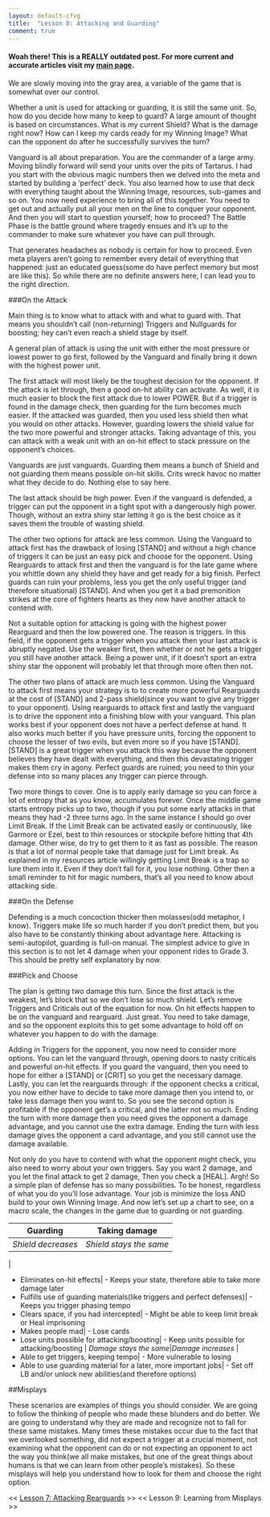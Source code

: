 ```yaml
---
layout: default-cfvg
title:  "Lesson 8: Attacking and Guarding"
comment: true
---
```

#### Woah there! This is a REALLY outdated post. For more current and accurate articles visit my [main page](/cfvg).

We are slowly moving into the gray area, a variable of the game that is somewhat over our control.

Whether a unit is used for attacking or guarding, it is still the same unit. So, how do you decide how many to keep to guard? A large amount of thought is based on circumstances. What is my current Shield? What is the damage right now? How can I keep my cards ready for my Winning Image? What can the opponent do after he successfully survives the turn?

<!-- more -->

Vanguard is all about preparation. You are the commander of a large army. Moving blindly forward will send your units over the pits of Tartarus. I had you start with the obvious magic numbers then we delved into the meta and started by building a ‘perfect’ deck. You also learned how to use that deck with everything taught about the Winning Image, resources, sub-games and so on. You now need experience to bring all of this together. You need to get out and actually put all your men on the line to conquer your opponent. And then you will start to question yourself; how to proceed? The Battle Phase is the battle ground where tragedy ensues and it’s up to the commander to make sure whatever you have can pull through.

That generates headaches as nobody is certain for how to proceed. Even meta players aren’t going to remember every detail of everything that happened: just an educated guess(some do have perfect memory but most are like this). So while there are no definite answers here, I can lead you to the right direction.

###On the Attack

Main thing is to know what to attack with and what to guard with. That means you shouldn’t call (non-returning) Triggers and Nullguards for boosting; hey can’t even reach a shield stage by itself.

A general plan of attack is using the unit with either the most pressure or lowest power to go first, followed by the Vanguard and finally bring it down with the highest power unit.

The first attack will most likely be the toughest decision for the opponent. If the attack is let through, then a good on-hit ability can activate. As well, it is much easier to block the first attack due to lower POWER. But if a trigger is found in the damage check, then guarding for the turn becomes much easier. If the attacked was guarded, then you used less shield then what you would on other attacks. However, guarding lowers the shield value for the two more powerful and stronger attacks. Taking advantage of this, you can attack with a weak unit with an on-hit effect to stack pressure on the opponent’s choices.

Vanguards are just vanguards. Guarding them means a bunch of Shield and not guarding them means possible on-hit skills. Crits wreck havoc no matter what they decide to do. Nothing else to say here.

The last attack should be high power. Even if the vanguard is defended, a trigger can put the opponent in a tight spot with a dangerously high power. Though, without an extra shiny star letting it go is the best choice as it saves them the trouble of wasting shield.

The other two options for attack are less common. Using the Vanguard to attack first has the drawback of losing [STAND] and without a high chance of triggers it can be just an easy pick and choose for the opponent. Using Rearguards to attack first and then the vanguard is for the late game where you whittle down any shield they have and get ready for a big finish. Perfect guards can ruin your problems, less you get the only useful trigger (and therefore situational) [STAND]. And when you get it a bad premonition strikes at the core of fighters hearts as they now have another attack to contend with.

Not a suitable option for attacking is going with the highest power Rearguard and then the low powered one. The reason is triggers. In this field, if the opponent gets a trigger when you attack then your last attack is abruptly negated. Use the weaker first, then whether or not he gets a trigger you still have another attack. Being a power unit, if it doesn’t sport an extra shiny star the opponent will probably let that through more often then not.

The other two plans of attack are much less common. Using the Vanguard to attack first means your strategy is to to create more powerful Rearguards at the cost of [STAND] and 2-pass shield(since you want to give any trigger to your opponent). Using rearguards to attack first and lastly the vanguard is to drive the opponent into a finishing blow with your vanguard. This plan works best if your opponent does not have a perfect defense at hand. It also works much better if you have pressure units, forcing the opponent to choose the lesser of two evils, but even more so if you have [STAND]. [STAND] is a great trigger when you attack this way because the opponent believes they have dealt with everything, and then this devastating trigger makes them cry in agony. Perfect guards are ruined; you need to thin your defense into so many places any trigger can pierce through.

Two more things to cover. One is to apply early damage so you can force a lot of entropy that as you know, accumulates forever. Once the middle game starts entropy picks up to two, though if you put some early attacks in that means they had -2 three turns ago. In the same instance I should go over Limit Break. If the Limit Break can be activated easily or continuously, like Garmore or Ezel, best to thin resources or stockpile before hitting that 4th damage. Other wise, do try to get them to it as fast as possible. The reason is that a lot of normal people take that damage just for Limit break. As explained in my resources article willingly getting Limit Break is a trap so lure them into it. Even if they don’t fall for it, you lose nothing. Other then a small reminder to hit for magic numbers, that’s all you need to know about attacking side.

###On the Defense

Defending is a much concoction thicker then molasses(odd metaphor, I know). Triggers make life so much harder if you don’t predict them, but you also have to be constantly thinking about advantage here. Attacking is semi-autopilot, guarding is full-on manual. The simplest advice to give in this section is to not let 4 damage when your opponent rides to Grade 3. This should be pretty self explanatory by now.

###Pick and Choose

The plan is getting two damage this turn. Since the first attack is the weakest, let’s block that so we don’t lose so much shield. Let’s remove Triggers and Criticals out of the equation for now. On hit effects happen to be on the vanguard and rearguard. Just great. You need to take damage, and so the opponent exploits this to get some advantage to hold off on whatever you happen to do with the damage.

Adding in Triggers for the opponent, you now need to consider more options. You can let the vanguard through, opening doors to nasty criticals and powerful on-hit effects. If you guard the vanguard, then you need to hope for either a [STAND] or [CRIT] so you get the necessary damage. Lastly, you can let the rearguards through: if the opponent checks a critical, you now either have to decide to take more damage then you intend to, or take less damage then you want to. So you see the second option is profitable if the opponent get’s a critical, and the latter not so much. Ending the turn with more damage then you need gives the opponent a damage advantage, and you cannot use the extra damage. Ending the turn with less damage gives the opponent a card advantage, and you still cannot use the  damage available.

Not only do you have to contend with what the opponent might check, you also need to worry about your own triggers. Say you want 2 damage, and you let the final attack to get 2 damage, Then you check a [HEAL]. Argh! So a simple plan of defense has so many possibilities. To be honest, regardless of what you do you’ll lose advantage. Your job is minimize the loss AND build to your own Winning Image. And now let’s set up a chart to see, on a macro scale, the changes in the game due to guarding or not guarding.


Guarding|Taking damage
---|---
*Shield decreases* |*Shield stays the same*
 | 
 - Eliminates on-hit effects| - Keeps your state, therefore able to take more damage later
 - Fulfills use of guarding materials(like triggers and perfect defenses)| - Keeps you trigger phasing tempo
 - Clears space, if you had intercepted| - Might be able to keep limit break or Heal imprisoning
 - Makes people mad| - Lose cards
 - Lose units possible for attacking/boosting| - Keep units possible for attacking/boosting
 | 
*Damage stays the same*|*Damage increases*
 | 
- Able to get triggers, keeping tempo| - More vulnerable to losing
- Able to use guarding material for a later, more important jobs| - Set off LB and/or unlock new abilities(and therefore options)

##Misplays

These scenarios are examples of things you should consider. We are going to follow the thinking of people who made these blunders and do better. We are going to understand why they are made and recognize not to fall for these same mistakes. Many times these mistakes occur due to the fact that we overlooked something, did not expect a trigger at a crucial moment, not examining what the opponent can do or not expecting an opponent to act the way you think(we all make mistakes, but one of the great things about humans is that we can learn from other people’s mistakes). So these misplays will help you understand how to look for them and choose the right option.<i class="fa fa-stop"></i>

<< [Lesson 7: Attacking Rearguards](/cfvg/lesson7) >> << Lesson 9: Learning from Misplays >>